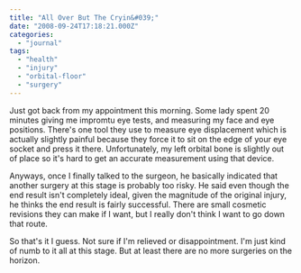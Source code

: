 ```yaml
---
title: "All Over But The Cryin&#039;"
date: "2008-09-24T17:18:21.000Z"
categories: 
  - "journal"
tags: 
  - "health"
  - "injury"
  - "orbital-floor"
  - "surgery"
---
```


Just got back from my appointment this morning. Some lady spent 20 minutes giving me impromtu eye tests, and measuring my face and eye positions. There's one tool they use to measure eye displacement which is actually slightly painful because they force it to sit on the edge of your eye socket and press it there. Unfortunately, my left orbital bone is slightly out of place so it's hard to get an accurate measurement using that device.

Anyways, once I finally talked to the surgeon, he basically indicated that another surgery at this stage is probably too risky. He said even though the end result isn't completely ideal, given the magnitude of the original injury, he thinks the end result is fairly successful. There are small cosmetic revisions they can make if I want, but I really don't think I want to go down that route.

So that's it I guess. Not sure if I'm relieved or disappointment. I'm just kind of numb to it all at this stage. But at least there are no more surgeries on the horizon.
